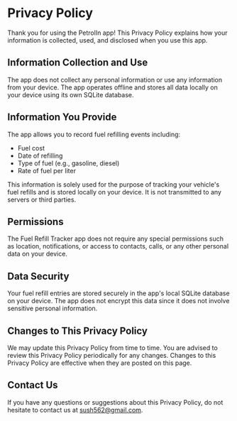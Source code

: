 # Privacy Policy

Thank you for using the PetrolIn app! This Privacy Policy explains how your information is collected, used, and disclosed when you use this app.

## Information Collection and Use

The app does not collect any personal information or use any information from your device. The app operates offline and stores all data locally on your device using its own SQLite database.

## Information You Provide

The app allows you to record fuel refilling events including:
- Fuel cost
- Date of refilling
- Type of fuel (e.g., gasoline, diesel)
- Rate of fuel per liter

This information is solely used for the purpose of tracking your vehicle's fuel refills and is stored locally on your device. It is not transmitted to any servers or third parties.

## Permissions

The Fuel Refill Tracker app does not require any special permissions such as location, notifications, or access to contacts, calls, or any other personal data on your device.

## Data Security

Your fuel refill entries are stored securely in the app's local SQLite database on your device. The app does not encrypt this data since it does not involve sensitive personal information.

## Changes to This Privacy Policy

We may update this Privacy Policy from time to time. You are advised to review this Privacy Policy periodically for any changes. Changes to this Privacy Policy are effective when they are posted on this page.

## Contact Us

If you have any questions or suggestions about this Privacy Policy, do not hesitate to contact us at sush562@gmail.com.
